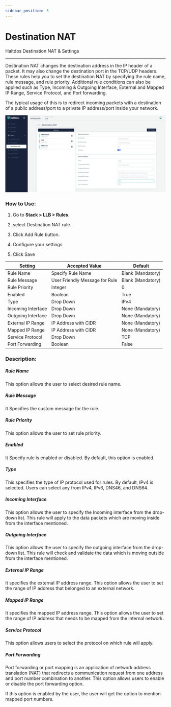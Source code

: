 ```yaml
---
sidebar_position: 3
---
```


# Destination NAT

Haltdos Destination NAT & Settings

---

Destination NAT changes the destination address in the IP header of a packet. It may also change the destination port in the TCP/UDP headers. These rules help you to set the destination NAT by specifying the rule name, rule message, and rule priority. Additional rule conditions can also be applied such as Type, Incoming & Outgoing Interface, External and Mapped IP Range, Service Protocol, and Port forwarding.

The typical usage of this is to redirect incoming packets with a destination of a public address/port to a private IP address/port inside your network.

![destination_nat](/img/llb/v7/docs/dnat.png)

### **How to Use:**

1. Go to **Stack > LLB > Rules**.

2. select Destination NAT rule.

3. Click Add Rule button.

4. Configure your settings

5. Click Save


| Setting            | Accepted Value                 | Default           |
|--------------------|--------------------------------|-------------------|
| Rule Name          | Specify Rule Name              | Blank (Mandatory) |
| Rule Message       | User Friendly Message for Rule | Blank (Mandatory) |
| Rule Priority      | Integer                        | 0                 |
| Enabled            | Boolean                        | True              |
| Type               | Drop Down                      | IPv4              |
| Incoming Interface | Drop Down                      | None (Mandatory)  |
| Outgoing Interface | Drop Down                      | None (Mandatory)  |
| External IP Range  | IP Address with CIDR           | None (Mandatory)  |
| Mapped IP Range    | IP Address with CIDR           | None (Mandatory)  |
| Service Protocol   | Drop Down                      | TCP               |
| Port Forwarding    | Boolean                        | False             |

### **Description:**

##### **Rule Name**

This option allows the user to select desired rule name.

##### **Rule Message**

It Specifies the custom message for the rule.

##### **Rule Priority**

This option allows the user to set rule priority.

##### **Enabled**

It Specify rule is enabled or disabled. By default, this option is enabled.

##### **Type**

This specifies the type of IP protocol used for rules. By default, IPv4 is selected. Users can select any from IPv4, IPv6, DNS46, and DNS64.

##### **Incoming Interface**

This option allows the user to specify the Incoming interface from the drop-down list. This rule will apply to the data packets which are moving inside from the interface mentioned.

##### **Outgoing Interface**

This option allows the user to specify the outgoing interface from the drop-down list. This rule will check and validate the data which is moving outside from the interface mentioned.

##### **External IP Range**

It specifies the external IP address range. This option allows the user to set the range of IP address that belonged to an external network.

##### **Mapped IP Range**

It specifies the mapped IP address range. This option allows the user to set the range of IP address that needs to be mapped from the internal network.

##### **Service Protocol**

This option allows users to select the protocol on which rule will apply.

##### **Port Forwarding**

Port forwarding or port mapping is an application of network address translation (NAT) that redirects a communication request from one address and port number combination to another. This option allows users to enable or disable the port forwarding option.

If this option is enabled by the user, the user will get the option to mention mapped port numbers.

